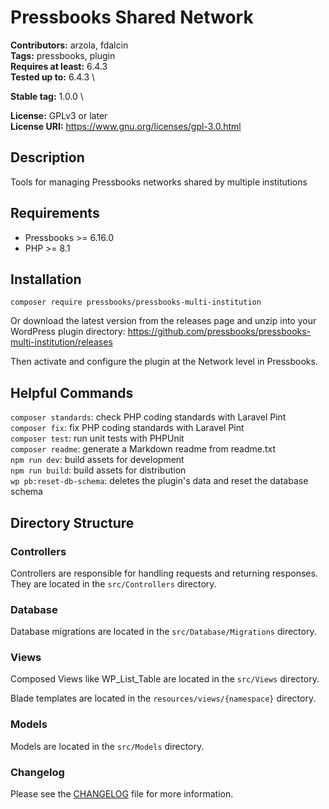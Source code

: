# Pressbooks Shared Network
**Contributors:** arzola, fdalcin \
**Tags:** pressbooks, plugin \
**Requires at least:** 6.4.3 \
**Tested up to:** 6.4.3 \
<!-- x-release-please-start-version -->
**Stable tag:** 1.0.0 \
<!-- x-release-please-end -->
**License:** GPLv3 or later \
**License URI:** https://www.gnu.org/licenses/gpl-3.0.html

## Description

Tools for managing Pressbooks networks shared by multiple institutions 

## Requirements
* Pressbooks >= 6.16.0
* PHP >= 8.1

## Installation

`composer require pressbooks/pressbooks-multi-institution`

Or download the latest version from the releases page and unzip into your WordPress plugin directory: https://github.com/pressbooks/pressbooks-multi-institution/releases

Then activate and configure the plugin at the Network level in Pressbooks.

## Helpful Commands

`composer standards`: check PHP coding standards with Laravel Pint \
`composer fix`: fix PHP coding standards with Laravel Pint \
`composer test`: run unit tests with PHPUnit \
`composer readme`: generate a Markdown readme from readme.txt \
`npm run dev`:  build assets for development \
`npm run build`: build assets for distribution \
`wp pb:reset-db-schema`: deletes the plugin's data and reset the database schema

## Directory Structure

### Controllers

Controllers are responsible for handling requests and returning responses. They are located in the `src/Controllers` directory.

### Database

Database migrations are located in the `src/Database/Migrations` directory.

### Views

Composed Views like WP_List_Table are located in the `src/Views` directory.

Blade templates are located in the `resources/views/{namespace}` directory.

### Models

Models are located in the `src/Models` directory.

### Changelog
Please see the [CHANGELOG](CHANGELOG.md) file for more information.
